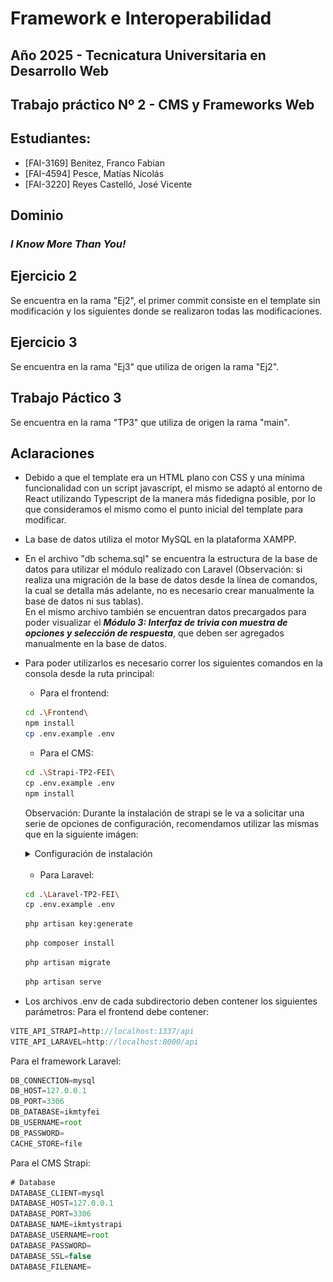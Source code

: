 # Framework e Interoperabilidad

## Año 2025 - Tecnicatura Universitaria en Desarrollo Web

## Trabajo práctico Nº 2 - CMS y Frameworks Web

## Estudiantes:

- [FAI-3169] Benitez, Franco Fabian
- [FAI-4594] Pesce, Matías Nicolás
- [FAI-3220] Reyes Castelló, José Vicente

## Dominio

<h3> <i> I Know More Than You! </i> </h3>


## Ejercicio 2

Se encuentra en la rama "Ej2", el primer commit consiste en el template sin modificación y los siguientes donde se realizaron todas las modificaciones.

## Ejercicio 3

Se encuentra en la rama "Ej3" que utiliza de origen la rama "Ej2".

## Trabajo Páctico 3

Se encuentra en la rama "TP3" que utiliza de origen la rama "main".

## Aclaraciones

- Debido a que el template era un HTML plano con CSS y una mínima funcionalidad con un script javascript, el mismo se adaptó al entorno de React utilizando Typescript de la manera más fidedigna posible, por lo que consideramos el mismo como el punto inicial del template para modificar.

- La base de datos utiliza el motor MySQL en la plataforma XAMPP.

- En el archivo "db schema.sql" se encuentra la estructura de la base de datos para utilizar el módulo realizado con Laravel (Observación: si realiza una migración de la base de datos desde la línea de comandos, la cual se detalla más adelante, no es necesario crear manualmente la base de datos ni sus tablas).<br> 
En el mismo archivo también se encuentran datos precargados para poder visualizar el <i><b>Módulo 3: Interfaz de trivia con muestra de opciones y selección de respuesta</i></b>, que deben ser agregados manualmente en la base de datos.

- Para poder utilizarlos es necesario correr los siguientes comandos en la consola desde la ruta principal:
    - Para el frontend:
    ```bash
    cd .\Frontend\
    npm install
    cp .env.example .env
    ```
    - Para el CMS:
    ```bash
    cd .\Strapi-TP2-FEI\
    cp .env.example .env
    npm install
    ```
    Observación: Durante la instalación de strapi se le va a solicitar una serie de opciones de configuración, recomendamos utilizar las mismas que en la siguiente imágen:
    <details>
        <summary>Configuración de instalación</summary>
        <img src="strapi-install-options.png">
    </details>
    <br>

    - Para Laravel:
    ```bash
    cd .\Laravel-TP2-FEI\
    cp .env.example .env
    ```
    ```bash
    php artisan key:generate
    ```
    ```bash
    php composer install
    ```
    ```bash
    php artisan migrate
    ```
    ```bash
    php artisan serve
    ```
- Los archivos .env de cada subdirectorio deben contener los siguientes parámetros:
Para el frontend debe contener:
```js
VITE_API_STRAPI=http://localhost:1337/api
VITE_API_LARAVEL=http://localhost:8000/api
```
Para el framework Laravel:
```js
DB_CONNECTION=mysql
DB_HOST=127.0.0.1
DB_PORT=3306
DB_DATABASE=ikmtyfei
DB_USERNAME=root
DB_PASSWORD=
CACHE_STORE=file
```
Para el CMS Strapi:
```js
# Database
DATABASE_CLIENT=mysql
DATABASE_HOST=127.0.0.1
DATABASE_PORT=3306
DATABASE_NAME=ikmtystrapi
DATABASE_USERNAME=root
DATABASE_PASSWORD=
DATABASE_SSL=false
DATABASE_FILENAME=
```